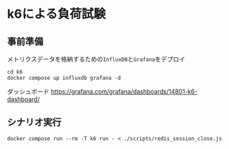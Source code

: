 # k6による負荷試験
## 事前準備
メトリクスデータを格納するための`InfluxDB`と`Grafana`をデプロイ

```
cd k6
docker compose up influxdb grafana -d
```

ダッシュボード
https://grafana.com/grafana/dashboards/14801-k6-dashboard/


## シナリオ実行

```
docker compose run --rm -T k6 run - < ./scripts/redis_session_close.js
```
